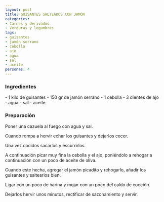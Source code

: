 ```yaml
---
layout: post
title: GUISANTES SALTEADOS CON JAMÓN
categories:
- Carnes y derivados
- Verduras y legumbres
tags:
- guisantes
- jamón serrano
- cebolla
- ajo
- agua
- sal
- aceite
personas: 4 
---
```

<h3>Ingredientes</h3>
- 1 kilo de guisantes
- 150 gr de jamón serrano
- 1 cebolla
- 3 dientes de ajo
- agua
- sal
- aceite

<h3>Preparación</h3>
Poner una cazuela al fuego con agua y sal.

Cuando rompa a hervir echar los guisantes y dejarlos cocer.

Una vez cocidos sacarlos y escurrirlos.

A continuación picar muy fina la cebolla y el ajo, poniéndolo a rehogar a continuación con un poco de aceite de oliva.

Cuando este hecha, agregar el jamón picadito y rehogarlo, añadir los guisantes y saltearlos bien.

Ligar con un poco de harina y mojar con un poco del caldo de cocción.

Dejarlos hervir unos minutos, rectificar de sazonamiento y servir.

